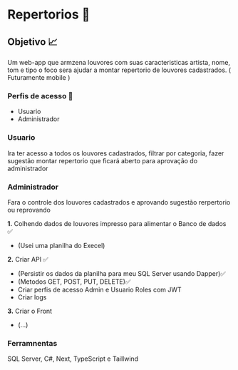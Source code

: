 # Repertorios 🎼

## Objetivo 📈

Um web-app que armzena louvores com suas caracteristicas artista, nome, tom e tipo
o foco sera ajudar a montar repertorio de louvores cadastrados.
( Futuramente mobile )

### Perfis de acesso 👥 

- Usuario 
- Administrador

### Usuario 
Ira ter acesso a todos os louvores cadastrados, filtrar por categoria, fazer sugestão 
montar repertorio que ficará aberto para aprovação do administrador 

### Administrador 
Fara o controle dos louvores cadastrados e aprovando sugestão rerpertorio ou reprovando

**1.** Colhendo dados de louvores impresso para alimentar o Banco de dados ✅
- (Usei uma planilha do Execel)

**2.** Criar API ✅ 
- (Persistir os dados da planilha para meu SQL Server usando Dapper)✅
- (Metodos GET, POST, PUT, DELETE)✅
- Criar perfis de acesso Admin e Usuario Roles com JWT
- Criar logs 

**3.** Criar o Front
- (...)

### Ferramnentas

SQL Server, C#, Next, TypeScript e Taillwind 
